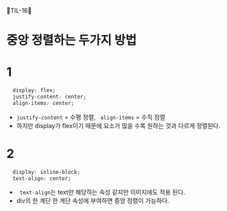 🦁TIL-16🦁

# 중앙 정렬하는 두가지 방법

# 1
```css
  display: flex;
  justify-content: center;
  align-items: center;
```
- `justify-content` = 수평 정렬, ` align-items` = 수직 정렬
- 하지만 display가 flex이기 때문에 요소가 많을 수록 원하는 것과 다르게 정렬된다.

# 2
```css
  display: inline-block;
  text-align: center;
```
- ` text-align`는 text만 해당하는 속성 같지만 이미지에도 적용 된다.
- div의 한 계단 한 계단 속성에 부여하면 중앙 정렬이 가능하다.
   

